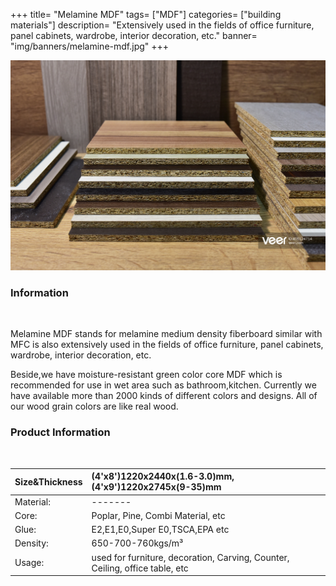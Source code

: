 +++
title= "Melamine MDF"
tags= ["MDF"]
categories= ["building materials"]
description= "Extensively used in the fields of office furniture, panel cabinets, wardrobe, interior decoration, etc."
banner= "img/banners/melamine-mdf.jpg"
+++

![](/img/banners/melamine-mdf.jpg)

### Information

<br /> 

Melamine MDF stands for melamine medium density fiberboard similar with MFC is also extensively used in the fields of office furniture, panel cabinets, wardrobe, interior decoration, etc.

Beside,we have moisture-resistant green color core MDF which is recommended for use in wet area such as bathroom,kitchen.
Currently we have available more than 2000 kinds of different colors and designs. All of our wood grain colors are like real wood.
<br /> 

### Product Information
<br /> 

|Size&Thickness|(4'x8')1220x2440x(1.6-3.0)mm, (4'x9')1220x2745x(9-35)mm|
|:-|:-------|
|Material:|-------|
|Core:|Poplar, Pine, Combi Material, etc|
|Glue:|E2,E1,E0,Super E0,TSCA,EPA etc|
|Density:| 650-700-760kgs/m³|
|Usage:|used for furniture, decoration, Carving, Counter, Ceiling, office table, etc|

